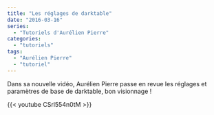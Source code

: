 ```yaml
---
title: "Les réglages de darktable"
date: "2016-03-16"
series:
  - "Tutoriels d'Aurélien Pierre"
categories: 
  - "tutoriels"
tags: 
  - "Aurélien Pierre"
  - "tutoriel"
---
```


Dans sa nouvelle vidéo, Aurélien Pierre passe en revue les réglages et paramètres de base de darktable, bon visionnage !

{{< youtube CSrl554n0tM >}}
